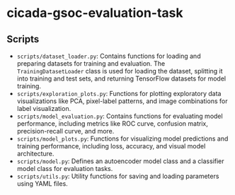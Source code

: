 # cicada-gsoc-evaluation-task

## Scripts

- `scripts/dataset_loader.py`: Contains functions for loading and preparing datasets for training and evaluation. The `TrainingDatasetLoader` class is used for loading the dataset, splitting it into training and test sets, and returning TensorFlow datasets for model training.
- `scripts/exploration_plots.py`: Functions for plotting exploratory data visualizations like PCA, pixel-label patterns, and image combinations for label visualization.
- `scripts/model_evaluation.py`: Contains functions for evaluating model performance, including metrics like ROC curve, confusion matrix, precision-recall curve, and more.
- `scripts/model_plots.py`: Functions for visualizing model predictions and training performance, including loss, accuracy, and visual model architecture.
- `scripts/model.py`: Defines an autoencoder model class and a classifier model class for evaluation tasks.
- `scripts/utils.py`: Utility functions for saving and loading parameters using YAML files.
